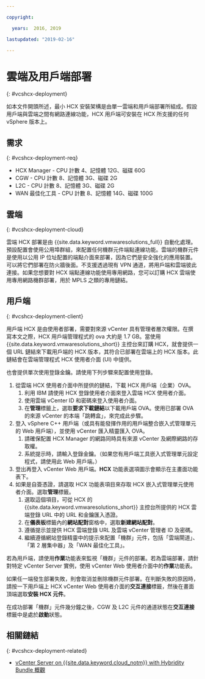 ```yaml
---

copyright:

  years:  2016, 2019

lastupdated: "2019-02-16"

---
```


# 雲端及用戶端部署
{: #vcshcx-deployment}

如本文件開頭所述，最小 HCX 安裝架構是由單一雲端和用戶端部署所組成。假設用戶端與雲端之間有網路連線功能，HCX 用戶端可安裝在 HCX 所支援的任何 vSphere 版本上。

## 需求
{: #vcshcx-deployment-req}

- HCX Manager - CPU 計數 4、記憶體 12G、磁碟 60G
- CGW - CPU 計數 8、記憶體 3G、磁碟 2G
- L2C - CPU 計數 8、記憶體 3G、磁碟 2G
- WAN 最佳化工具 - CPU 計數 8、記憶體 14G、磁碟 100G

## 雲端
{: #vcshcx-deployment-cloud}

雲端 HCX 部署是由 {{site.data.keyword.vmwaresolutions_full}} 自動化處理。預設配置會使用公用埠群組，來配置任何機群元件端點連線功能。雲端的機群元件是使用以公用 IP 位址配置的端點介面來部署，因為它們是安全強化的應用裝置。可以將它們部署在防火牆後面。不支援透過現有 VPN 通道，將用戶端和雲端彼此連接。如果您想要對 HCX 端點連線功能使用專用網路，您可以訂購 HCX 雲端使用專用網路機群部署，用於 MPLS 之類的專用鏈結。

## 用戶端
{: #vcshcx-deployment-client}

用戶端 HCX 是由使用者部署，需要對來源 vCenter 具有管理者層次權限。在撰寫本文之際，HCX 用戶端管理程式的 ova 大約是 1.7 GB。當使用 {{site.data.keyword.vmwaresolutions_short}} 主控台來訂購 HCX，就會提供一個 URL 鏈結來下載用戶端的 HCX 版本，其符合已部署在雲端上的 HCX 版本。此鏈結會在雲端管理程式 HCX 使用者介面 (UI) 中提供。

也會提供單次使用登錄金鑰。請使用下列步驟來配置使用登錄。

1. 從雲端 HCX 使用者介面中所提供的鏈結，下載 HCX 用戶端（企業）OVA。
    1. 利用 IBM 請使用 HCX 登錄使用者介面來登入雲端 HCX 使用者介面。
    2. 使用雲端 vCenter ID 和密碼來登入使用者介面。
    3. 在**管理**標籤上，選取**要求下載鏈結**以下載用戶端 OVA。使用已部署 OVA 的來源 vCenter 的本端「跳轉盒」，來完成此步驟。
2. 登入 vSphere C++ 用戶端（或具有能發揮作用的用戶端整合嵌入式管理單元的 Web 用戶端），並使用 vCenter 匯入精靈匯入 OVA。
    1. 請確保配置 HCX Manager 的網路同時具有來源 vCenter 及網際網路的存取權。  
    2. 系統提示時，請輸入登錄金鑰。（如果您有用戶端工具嵌入式管理單元設定程式，請使用此 Web 用戶端。）  
3. 登出再登入 vCenter Web 用戶端。**HCX** 功能表選項圖示會顯示在主畫面功能表下。
4. 如果是自簽憑證，請選取 HCX 功能表項目來存取 HCX 嵌入式管理單元使用者介面。選取**管理**標籤。
    1. 選取這個項目，可從 HCX 的 {{site.data.keyword.vmwaresolutions_short}} 主控台所提供的 HCX 雲端登錄 URL 中的 URL 和金鑰匯入憑證。
    2. 在**儀表板**標籤內的**網站配對**窗格中，選取**新建網站配對**。
    3. 遵循提示並提供 HCX 雲端登錄 URL 及雲端 vCenter 管理者 ID 及密碼。
    4. 繼續遵循網站登錄精靈中的提示來配置「機群」元件，包括「雲端閘道」、「第 2 層集中器」及「WAN 最佳化工具」。  

若為用戶端，請使用**作業**功能表來監視「機群」元件的部署。若為雲端部署，請針對特定 vCenter Server 實例，使用 vCenter Web 使用者介面中的**作業**功能表。

如果任一端發生部署失敗，則會取消並刪除機群元件部署。在判斷失敗的原因時，請按一下用戶端上 HCX vCenter Web 使用者介面的**交互連接**標籤，然後在畫面頂端選取**安裝 HCX 元件**。

在成功部署「機群」元件幾分鐘之後，CGW 及 L2C 元件的通道狀態在**交互連接**標籤中是處於**啟動**狀態。

## 相關鏈結
{: #vcshcx-deployment-related}

* [vCenter Server on {{site.data.keyword.cloud_notm}} with Hybridity Bundle 概觀](/docs/services/vmwaresolutions/archiref/vcs?topic=vmware-solutions-vcs-hybridity-intro)   
